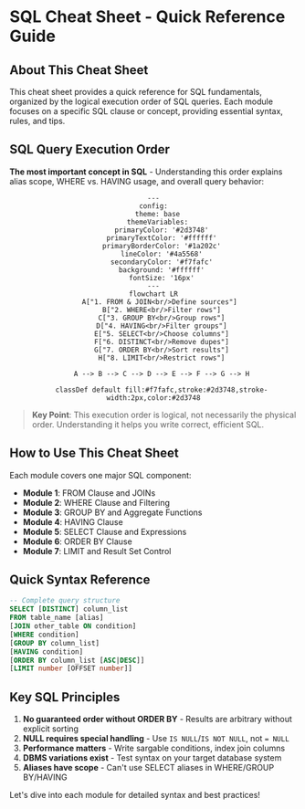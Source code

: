# SQL Cheat Sheet - Quick Reference Guide

## About This Cheat Sheet

This cheat sheet provides a quick reference for SQL fundamentals, organized by the logical execution order of SQL queries. Each module focuses on a specific SQL clause or concept, providing essential syntax, rules, and tips.

## SQL Query Execution Order

**The most important concept in SQL** - Understanding this order explains alias scope, WHERE vs. HAVING usage, and overall query behavior:

<div align="center">

```mermaid
---
config:
  theme: base
  themeVariables:
    primaryColor: '#2d3748'
    primaryTextColor: '#ffffff'
    primaryBorderColor: '#1a202c'
    lineColor: '#4a5568'
    secondaryColor: '#f7fafc'
    background: '#ffffff'
    fontSize: '16px'
---
flowchart LR
    A["1. FROM & JOIN<br/>Define sources"] 
    B["2. WHERE<br/>Filter rows"]
    C["3. GROUP BY<br/>Group rows"]
    D["4. HAVING<br/>Filter groups"]
    E["5. SELECT<br/>Choose columns"]
    F["6. DISTINCT<br/>Remove dupes"]
    G["7. ORDER BY<br/>Sort results"]
    H["8. LIMIT<br/>Restrict rows"]
    
    A --> B --> C --> D --> E --> F --> G --> H
    
    classDef default fill:#f7fafc,stroke:#2d3748,stroke-width:2px,color:#2d3748
```

</div>

> **Key Point**: This execution order is logical, not necessarily the physical order. Understanding it helps you write correct, efficient SQL.

## How to Use This Cheat Sheet

Each module covers one major SQL component:

- **Module 1**: FROM Clause and JOINs
- **Module 2**: WHERE Clause and Filtering  
- **Module 3**: GROUP BY and Aggregate Functions
- **Module 4**: HAVING Clause
- **Module 5**: SELECT Clause and Expressions
- **Module 6**: ORDER BY Clause
- **Module 7**: LIMIT and Result Set Control

## Quick Syntax Reference

```sql
-- Complete query structure
SELECT [DISTINCT] column_list
FROM table_name [alias]
[JOIN other_table ON condition]
[WHERE condition]
[GROUP BY column_list]
[HAVING condition]
[ORDER BY column_list [ASC|DESC]]
[LIMIT number [OFFSET number]]
```

## Key SQL Principles

1. **No guaranteed order without ORDER BY** - Results are arbitrary without explicit sorting
2. **NULL requires special handling** - Use `IS NULL`/`IS NOT NULL`, not `= NULL`
3. **Performance matters** - Write sargable conditions, index join columns
4. **DBMS variations exist** - Test syntax on your target database system
5. **Aliases have scope** - Can't use SELECT aliases in WHERE/GROUP BY/HAVING

Let's dive into each module for detailed syntax and best practices! 